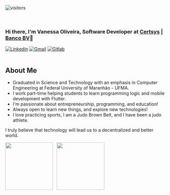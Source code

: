  ![visitors](http://estruyf-github.azurewebsites.net/api/VisitorHit?user=alexandrabsouz&repo=vaanessamota&countColorcountColor)
 <br><br><br>

### Hi there, I'm Vanessa Oliveira, Software Developer at [Certsys](https://www.certsys.com.br/) | [Banco BV](https://www.bv.com.br/)👋

[![Linkedin](https://img.shields.io/badge/-LinkedIn-blue?style=flat&logo=Linkedin&logoColor=white)](https://www.linkedin.com/in/vanessa-oliveira-04944b187/)
[![Gmail](https://img.shields.io/badge/-Gmail-c14438?style=flat&logo=Gmail&logoColor=white)](mailto:vanessaoliveira2706@gmail.com)
[![Gitlab](https://img.shields.io/badge/-Gitlab-grey?style=flat&logo=Gitlab&logoColor=orange)](https://gitlab.com/vaanessamota)
<br />
<br />

## About Me
- Graduated in Science and Technology with an emphasis in Computer Engineering at Federal University of Maranhão - UFMA.
- I work part-time helping students to learn programming logic and mobile development with Flutter.
- I'm passionate about entrepreneurship, programming, and education!
- Always open to learn new things, and explore new technologies!
- I love practicing sports, I am a Judo Brown Belt, and I have been a judo athlete.

I truly believe that technology will lead us to a decentralized and better world.

<div>
 <a href="https://github.com/vaanessamota"></a>
     <img height="150em" src="https://github-readme-stats.vercel.app/api/top-langs/?username=vaanessamota&layout=compact&count_private=true&hide_border=true&theme=nightowl&show_icons=true"> &nbsp;
     <img height="150em" src="https://github-readme-streak-stats.herokuapp.com/?user=vaanessamota&hide_border=true&theme=nightowl&show_icons=true"/>
<div>
<br>


<!--
**vaanessamota/vaanessamota** is a ✨ _special_ ✨ repository because its `README.md` (this file) appears on your GitHub profile.


